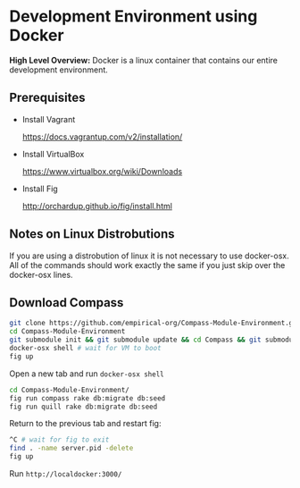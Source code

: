 # Development Environment using Docker

__High Level Overview:__ Docker is a linux container that contains our entire development environment. 


## Prerequisites

* Install Vagrant

  https://docs.vagrantup.com/v2/installation/

* Install VirtualBox 

  https://www.virtualbox.org/wiki/Downloads

* Install Fig
  
  http://orchardup.github.io/fig/install.html

## Notes on Linux Distrobutions

If you are using a distrobution of linux it is not necessary to use docker-osx. All of the commands should work exactly the same if you just skip over the docker-osx lines.

## Download Compass

~~~ sh
git clone https://github.com/empirical-org/Compass-Module-Environment.git
cd Compass-Module-Environment
git submodule init && git submodule update && cd Compass && git submodule init && git submodule update && cd ../Compass-API && git submodule init && git submodule update && cd ..
docker-osx shell # wait for VM to boot
fig up
~~~

Open a new tab and run `docker-osx shell`

~~~ sh
cd Compass-Module-Environment/
fig run compass rake db:migrate db:seed
fig run quill rake db:migrate db:seed
~~~

Return to the previous tab and restart fig:

~~~ sh
^C # wait for fig to exit
find . -name server.pid -delete
fig up
~~~

Run `http://localdocker:3000/`

